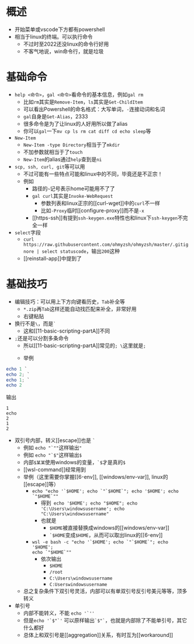 # 概述
- 开始菜单或vscode下方都有powershell
- 相当于linux的终端。可以执行命令
  - 不过时至2022还没linux的命令行好用
  - 不客气地说，win命令行，就是垃圾
# 基础命令
- `help <命令>`，`gal <命令>`看命令的基本信息，例如`gal rm`
  - 比如`rm`其实是`Remove-Item`，`ls`其实是`Get-ChildItem`
  - 可以看出Powershell的命名格式：大写单词，`-`连接动词和名词
  - `gal`自身是`Get-Alias`，2333
  - 很多命令是为了让linux的人好用所以做了alias
  - 你可以`gal`一下`mv cp ls rm cat diff cd echo sleep`等
- `New-Item`
  - `New-Item -type Directory`相当于了`mkdir`
  - 不加参数就相当于了`touch`
  - `New-Item`的alias通过`help`查到是`ni`
- `scp, ssh, curl, git`等可以用
  - 不过可能有一些特点可能和linux中的不同，毕竟还是不正宗！
  - 例如
    - 路径的`~`记号表示home可能用不了了
    - `gal curl`其实是`Invoke-WebRequest`
      - 参数列表和linux正宗的[[curl-wget]]中的`curl`不一样
      - 比如`-Proxy`临时[[configure-proxy]]而不是`-x`
    - [[https-ssh]]有提到`ssh-keygen.exe`特性也和linux下`ssh-keygen`不完全一样
- `select`字段
  - `curl https://raw.githubusercontent.com/ohmyzsh/ohmyzsh/master/.gitignore | select statuscode`，输出`200`这种
  - [[reinstall-app]]中提到了
# 基础技巧
- 编辑技巧：可以用上下方向键看历史，`Tab`补全等
  - `*.zip`再`Tab`这样还能自动找匹配来补全，非常好用
  - 右键粘贴
- 换行不是`\`，而是<code>&#96;</code>
  - 这和[[11-basic-scripting-partA]]不同
- `;`还是可以分割多条命令
  - 所以[[11-basic-scripting-partA]]常见的`; \`这里就是<code>; \`</code>
  - 举例
```powershell
echo 1 `
echo 2; `
echo 1; `
echo 2
```
输出
```text
1
echo
2
1
2
```
- 双引号内部，转义[[escape]]也是 <code>&#96;</code>
  - 例如 <code>echo "\`""</code>这样输出`"`
  - 例如 <code>echo "\`\$"</code>这样输出`$`
  - 内部`$某某`使用windows的变量，<code>\`\$</code>才是真的`$`
  - [[wsl-command]]经常用到
  - 举例（这里需要你掌握[[6-env]], [[windows/env-var]], linux的[[escape]]等）
    - <code>echo "echo '\`\$HOME'; echo \`"\`\$HOME\`"; echo '\$HOME'; echo \`"\$HOME\`""</code>
      - 得到<code> echo '\$HOME'; echo "\$HOME"; echo 'C:\Users\windowsusername'; echo "C:\Users\windowsusername"</code>
      - 也就是
        - `$HOME`被直接替换成windows的[[windows/env-var]]
        - <code>\`\$HOME</code>变成`$HOME`，从而可以取出linux的[[6-env]]
    - <code>wsl -e bash -c "echo '\`\$HOME'; echo \`"\`\$HOME\`"; echo '\$HOME'; echo \`"\$HOME\`""</code>
      - 依次输出
        - `$HOME`
        - `/root`
        - `C:\Users\windowsusername`
        - `C:Userswindowsusername`
  - 总之复杂条件下双引号灵活，内部可以有单双引号反引号美元等等，顶多转义
- 单引号
  - 内部不能转义，不能 <code>echo '&#96;''</code>
  - 但是<code>echo '\`\$"\`'</code> 可以原样输出<code>\`\$"\`</code>，也就是内部除了不能单引号，其它什么都好
  - 总体上和双引号是[[aggregation]]关系，有时互为[[workaround]]